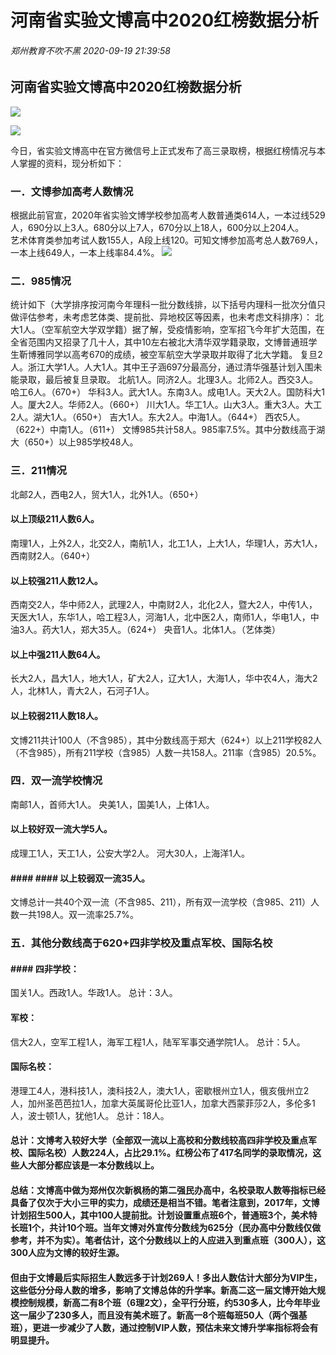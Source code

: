 # 河南省实验文博高中2020红榜数据分析
###### 郑州教育不吹不黑 2020-09-19 21:39:58
## 河南省实验文博高中2020红榜数据分析

![](https://raw.githubusercontent.com/zzgrb2020/zzgrb2020/master/files/hnwb01.jpg) 

![](https://raw.githubusercontent.com/zzgrb2020/zzgrb2020/master/files/hnwb02.jpg)

今日，省实验文博高中在官方微信号上正式发布了高三录取榜，根据红榜情况与本人掌握的资料，现分析如下： 
### 一．文博参加高考人数情况 
根据此前官宣，2020年省实验文博学校参加高考人数普通类614人，一本过线529人，690分以上3人。680分以上7人，670分以上18人，600分以上204人。  
艺术体育类参加考试人数155人，A段上线120。可知文博参加高考总人数769人，一本上线649人，一本上线率84.4%。 
![](https://raw.githubusercontent.com/zzgrb2020/zzgrb2020/master/files/hnwb03.jpg)

### 二．985情况
统计如下（大学排序按河南今年理科一批分数线排，以下括号内理科一批次分值只做评估参考，未考虑艺体类、提前批、异地校区等因素，也未考虑文科排序）：
北大1人。（空军航空大学双学籍）据了解，受疫情影响，空军招飞今年扩大范围，在全省范围内又招录了几十人，其中10左右被北大清华双学籍录取，文博普通班学生靳博雅同学以高考670的成绩，被空军航空大学录取并取得了北大学籍。
复旦2人。浙江大学1人。人大1人。其中王子涵697分最高分，通过清华强基计划入围未能录取，最后被复旦录取。
北航1人。同济2人。北理3人。北师2人。西交3人。哈工6人。（670+）
华科3人。武大1人。东南3人。成电1人。天大2人。国防科大1人。厦大2人。华师2人。（660+）
川大1人。华工1人。山大3人。重大3人。大工2人。湖大1人。（650+）
吉大1人。东大2人。中海1人。（644+）
西农5人。（622+）中南1人。（611+）
文博985共计58人。985率7.5%。其中分数线高于湖大（650+）以上985学校48人。
### 三．211情况
北邮2人，西电2人，贸大1人，北外1人。（650+）
#### 以上顶级211人数6人。
南理1人，上外2人，北交2人，南航1人，北工1人，上大1人，华理1人，苏大1人，西南财2人。（640+）
#### 以上较强211人数12人。
西南交2人，华中师2人，武理2人，中南财2人，北化2人，暨大2人，中传1人，天医大1人，东华1人，哈工程3人，河海1人，北中医2人，南师1人，华电1人，中油3人。药大1人，郑大35人。（624+）
央音1人。北体1人。（艺体类）
#### 以上中强211人数64人。
长大2人，昌大1人，地大1人，矿大2人，辽大1人，大海1人，华中农4人，海大2人，北林1人，青大2人，石河子1人。
#### 以上较弱211人数18人。
文博211共计100人（不含985），其中分数线高于郑大（624+）以上211学校82人（不含985），所有211学校（含985）人数一共158人。211率（含985）20.5%。
### 四．双一流学校情况
南邮1人，首师大1人。
央美1人，国美1人，上体1人。
#### 以上较好双一流大学5人。
成理工1人，天工1人，公安大学2人。
河大30人，上海洋1人。
#### #### #### 以上较弱双一流35人。
文博总计一共40个双一流（不含985、211），所有双一流学校（含985、211）人数一共198人。双一流率25.7%。
### 五．其他分数线高于620+四非学校及重点军校、国际名校
#### #### 四非学校：
国关1人。西政1人。华政1人。
总计：3人。
#### 军校：
信大2人，空军工程1人，海军工程1人，陆军军事交通学院1人。
总计：5人。
#### 国际名校：
港理工4人，港科技1人，澳科技2人，澳大1人，密歇根州立1人，俄亥俄州立2人，加州圣芭芭拉1人，加拿大英属哥伦比亚1人，加拿大西蒙菲莎2人，多伦多1人，波士顿1人，犹他1人。
总计：18人。
#### 总计：文博考入较好大学（全部双一流以上高校和分数线较高四非学校及重点军校、国际名校）人数224人，占比29.1%。红榜公布了417名同学的录取情况，这些人大部分都应该是一本分数线以上。
#### 总结：文博高中做为郑州仅次新枫杨的第二强民办高中，名校录取人数等指标已经具备了仅次于大小三甲的实力，成绩还是相当不错。笔者注意到，2017年，文博计划招生500人，其中100人提前批。计划设置重点班6个，普通班3个，美术特长班1个，共计10个班。当年文博对外宣传分数线为625分（民办高中分数线仅做参考，并不为实）。笔者估计，这个分数线以上的人应进入到重点班（300人），这300人应为文博的较好生源。
#### 但由于文博最后实际招生人数远多于计划269人！多出人数估计大部分为VIP生，这些低分分母人数的增多，影响了文博总体的升学率。新高二这一届文博开始大规模控制规模，新高二有8个班（6理2文），全平行分班，约530多人，比今年毕业这一届少了230多人，而且没有美术班了。新高一8个班每班50人（两个强基班），更进一步减少了人数，通过控制VIP人数，预估未来文博升学率指标将会有明显提升。
